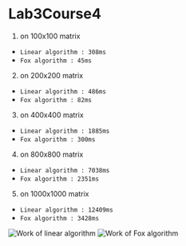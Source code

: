 # Lab3Course4
1) on 100x100 matrix
- ``Linear algorithm : 308ms ``
- ``Fox algorithm : 45ms ``

2) on 200x200 matrix
- ``Linear algorithm : 486ms ``
- ``Fox algorithm : 82ms ``

3) on 400x400 matrix
- ``Linear algorithm : 1885ms ``
- ``Fox algorithm : 300ms ``

4) on 800x800 matrix
- ``Linear algorithm : 7038ms ``
- ``Fox algorithm : 2351ms ``

5) on 1000x1000 matrix
- ``Linear algorithm : 12409ms ``
- ``Fox algorithm : 3428ms ``

![Work of linear algorithm](https://pp.vk.me/c636924/v636924062/37590/CK0pVfZg8BM.jpg)
![Work of Fox algorithm](https://pp.vk.me/c636924/v636924062/375a4/CPxGhobTZ0c.jpg)
